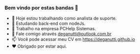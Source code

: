 ### Bem vindo por estas bandas 👋

<!--
**deganutti/deganutti** is a ✨ _special_ ✨ repository because its `README.md` (this file) appears on your GitHub profile.

Here are some ideas to get you started:
-->
- 🔭 Hoje estou trabalhando como analista de suporte.
- 🌱 Estudando back-end com nodeJs.
- 👯 Trabalho na empresa PCHelp Sistemas.
- 💬 Fale comigo através deganutti@outlook.com.br
- 📫 Você pode acessar meu CV em https://deganutti.github.io
- ❤ Obrigado por estar aqui. 

